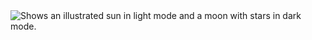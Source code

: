 <picture>
  <source media="(prefers-color-scheme: dark)" srcset="https://raw.githubusercontent.com/pwgithubConettickpip2022/images.gift/main/irozuku.gif">
  <source media="(prefers-color-scheme: light)" srcset="https://raw.githubusercontent.com/pwgithubConettickpip2022/images.gift/main/irozuku.gif">
  <img alt="Shows an illustrated sun in light mode and a moon with stars in dark mode." src="https://raw.githubusercontent.com/pwgithubConettickpip2022/images.gift/main/irozuku.gif">
</picture>

